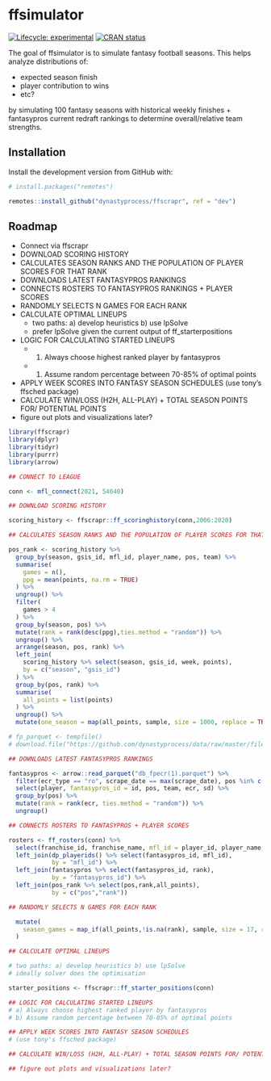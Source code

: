 
<!-- README.md is generated from README.Rmd. Please edit that file -->

# ffsimulator

<!-- badges: start -->

[![Lifecycle:
experimental](https://img.shields.io/badge/lifecycle-experimental-orange.svg)](https://lifecycle.r-lib.org/articles/stages.html#experimental)
[![CRAN
status](https://www.r-pkg.org/badges/version/ffsimulator)](https://CRAN.R-project.org/package=ffsimulator)
<!-- badges: end -->

The goal of ffsimulator is to simulate fantasy football seasons. This
helps analyze distributions of:

-   expected season finish
-   player contribution to wins
-   etc?

by simulating 100 fantasy seasons with historical weekly finishes +
fantasypros current redraft rankings to determine overall/relative team
strengths.

## Installation

Install the development version from GitHub with:

``` r
# install.packages("remotes")

remotes::install_github("dynastyprocess/ffscrapr", ref = "dev")
```

## Roadmap

-   Connect via ffscrapr
-   DOWNLOAD SCORING HISTORY
-   CALCULATES SEASON RANKS AND THE POPULATION OF PLAYER SCORES FOR THAT
    RANK
-   DOWNLOADS LATEST FANTASYPROS RANKINGS
-   CONNECTS ROSTERS TO FANTASYPROS RANKINGS + PLAYER SCORES
-   RANDOMLY SELECTS N GAMES FOR EACH RANK
-   CALCULATE OPTIMAL LINEUPS
    -   two paths: a) develop heuristics b) use lpSolve
    -   prefer lpSolve given the current output of ff\_starterpositions
-   LOGIC FOR CALCULATING STARTED LINEUPS
    -   1.  Always choose highest ranked player by fantasypros

    -   1.  Assume random percentage between 70-85% of optimal points
-   APPLY WEEK SCORES INTO FANTASY SEASON SCHEDULES (use tony’s ffsched
    package)
-   CALCULATE WIN/LOSS (H2H, ALL-PLAY) + TOTAL SEASON POINTS FOR/
    POTENTIAL POINTS
-   figure out plots and visualizations later?

``` r
library(ffscrapr)
library(dplyr)
library(tidyr)
library(purrr)
library(arrow)

## CONNECT TO LEAGUE

conn <- mfl_connect(2021, 54040)

## DOWNLOAD SCORING HISTORY

scoring_history <- ffscrapr::ff_scoringhistory(conn,2006:2020)

## CALCULATES SEASON RANKS AND THE POPULATION OF PLAYER SCORES FOR THAT RANK

pos_rank <- scoring_history %>% 
  group_by(season, gsis_id, mfl_id, player_name, pos, team) %>% 
  summarise(
    games = n(),
    ppg = mean(points, na.rm = TRUE)
  ) %>% 
  ungroup() %>% 
  filter(
    games > 4
  ) %>% 
  group_by(season, pos) %>% 
  mutate(rank = rank(desc(ppg),ties.method = "random")) %>% 
  ungroup() %>% 
  arrange(season, pos, rank) %>% 
  left_join(
    scoring_history %>% select(season, gsis_id, week, points),
    by = c("season", "gsis_id")
  ) %>% 
  group_by(pos, rank) %>% 
  summarise(
    all_points = list(points)
  ) %>% 
  ungroup() %>% 
  mutate(one_season = map(all_points, sample, size = 1000, replace = TRUE))

# fp_parquet <- tempfile()
# download.file("https://github.com/dynastyprocess/data/raw/master/files/db_fpecr.parquet",fp_parquet)

## DOWNLOADS LATEST FANTASYPROS RANKINGS

fantasypros <- arrow::read_parquet("db_fpecr(1).parquet") %>% 
  filter(ecr_type == "ro", scrape_date == max(scrape_date), pos %in% c("QB","RB","WR","TE")) %>% 
  select(player, fantasypros_id = id, pos, team, ecr, sd) %>% 
  group_by(pos) %>% 
  mutate(rank = rank(ecr, ties.method = "random")) %>% 
  ungroup()

## CONNECTS ROSTERS TO FANTASYPROS + PLAYER SCORES 

rosters <- ff_rosters(conn) %>% 
  select(franchise_id, franchise_name, mfl_id = player_id, player_name, pos, team, age) %>% 
  left_join(dp_playerids() %>% select(fantasypros_id, mfl_id),
            by = "mfl_id") %>% 
  left_join(fantasypros %>% select(fantasypros_id, rank),
            by = "fantasypros_id") %>% 
  left_join(pos_rank %>% select(pos,rank,all_points),
            by = c("pos","rank"))

## RANDOMLY SELECTS N GAMES FOR EACH RANK

  mutate(
    season_games = map_if(all_points,!is.na(rank), sample, size = 17, replace = TRUE)
  )

## CALCULATE OPTIMAL LINEUPS

# two paths: a) develop heuristics b) use lpSolve
# ideally solver does the optimisation

starter_positions <- ffscrapr::ff_starter_positions(conn)

## LOGIC FOR CALCULATING STARTED LINEUPS
# a) Always choose highest ranked player by fantasypros
# b) Assume random percentage between 70-85% of optimal points

## APPLY WEEK SCORES INTO FANTASY SEASON SCHEDULES
# (use tony's ffsched package)

## CALCULATE WIN/LOSS (H2H, ALL-PLAY) + TOTAL SEASON POINTS FOR/ POTENTIAL POINTS

## figure out plots and visualizations later? 
```
